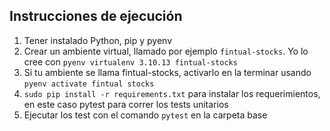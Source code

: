 ## Instrucciones de ejecución

1. Tener instalado Python, pip y pyenv
2. Crear un ambiente virtual, llamado por ejemplo `fintual-stocks`. Yo lo cree con `pyenv virtualenv 3.10.13 fintual-stocks`
3. Si tu ambiente se llama fintual-stocks, activarlo en la terminar usando `pyenv activate fintual stocks`
4. `sudo pip install -r requirements.txt` para instalar los requerimientos, en este caso pytest para correr los tests unitarios
5. Ejecutar los test con el comando `pytest` en la carpeta base